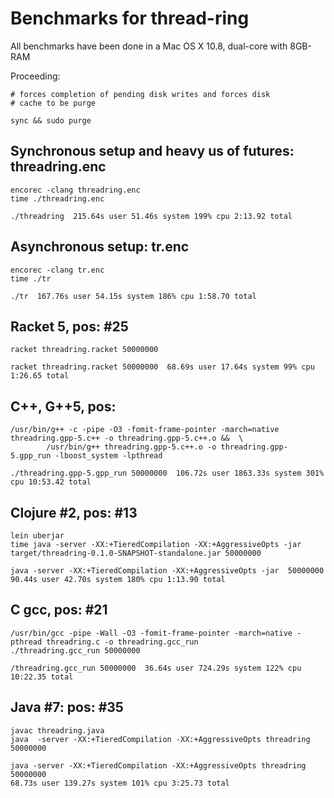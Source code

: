 # Benchmarks for thread-ring

All benchmarks have been done in a Mac OS X 10.8, dual-core with 8GB-RAM

Proceeding:
    
    # forces completion of pending disk writes and forces disk
    # cache to be purge

    sync && sudo purge 
    

## Synchronous setup and heavy us of futures: threadring.enc

    encorec -clang threadring.enc
    time ./threadring.enc

    ./threadring  215.64s user 51.46s system 199% cpu 2:13.92 total

## Asynchronous setup: tr.enc

    encorec -clang tr.enc
    time ./tr
    
    ./tr  167.76s user 54.15s system 186% cpu 1:58.70 total

## Racket 5, pos: #25

    racket threadring.racket 50000000
	
    racket threadring.racket 50000000  68.69s user 17.64s system 99% cpu 1:26.65 total

## C++, G++5, pos: 
    /usr/bin/g++ -c -pipe -O3 -fomit-frame-pointer -march=native   threadring.gpp-5.c++ -o threadring.gpp-5.c++.o &&  \
	        /usr/bin/g++ threadring.gpp-5.c++.o -o threadring.gpp-5.gpp_run -lboost_system -lpthread
			
    ./threadring.gpp-5.gpp_run 50000000  106.72s user 1863.33s system 301% cpu 10:53.42 total

## Clojure #2, pos: #13

    lein uberjar
	time java -server -XX:+TieredCompilation -XX:+AggressiveOpts -jar target/threadring-0.1.0-SNAPSHOT-standalone.jar 50000000

    java -server -XX:+TieredCompilation -XX:+AggressiveOpts -jar  50000000
	90.44s user 42.70s system 180% cpu 1:13.90 total


## C gcc, pos: #21

    /usr/bin/gcc -pipe -Wall -O3 -fomit-frame-pointer -march=native -pthread threadring.c -o threadring.gcc_run
	./threadring.gcc_run 50000000

	/threadring.gcc_run 50000000  36.64s user 724.29s system 122% cpu 10:22.35 total

## Java #7: pos: #35

    javac threadring.java
    java  -server -XX:+TieredCompilation -XX:+AggressiveOpts threadring 50000000

    java -server -XX:+TieredCompilation -XX:+AggressiveOpts threadring 50000000
    68.73s user 139.27s system 101% cpu 3:25.73 total
